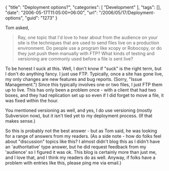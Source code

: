 {
	"title": "Deployment options?",
	"categories": [
		"Development"
	],
	"tags": [],
	"date": "2006-05-17T11:05:00+06:00",
	"url": "/2006/05/17/Deployment-options",
	"guid": "1273"
}

Tom asked, 

<blockquote>
Ray, one topic that I'd love to hear about from the audience on your site is the techniques that are used to send files live on a production environment.  Do people use a program like xcopy or Robocopy, or do they just push them manually
with FTP? What kinds of testing and versioning are commonly used before a file is sent live?
</blockquote>

To be honest I suck at this. Well, I don't know if "suck" is the right term, but I don't do anything fancy. I just use FTP. Typically, once a site has gone live, my only changes are new features and bug reports. (Sorry, "Issue Management.") Since this typically involves one or two files, I just FTP them up to live. This has only been a problem once - with a client that had two boxes, and they had replication set up so even if I did forget to move a file, it was fixed within the hour.

You mentioned versioning as well, and yes, I do use versioning (mostly Subversion now), but it isn't tied yet to my deployment process. (If that makes sense.)

So this is probably not the best answer - but as Tom said, he was looking for a range of answers from my readers. (As a side note - how do folks feel about "discussion" topics like this? I almost didn't blog this as I didn't have an 'authoritative' type answer, but he did request feedback from my 'audience' so I figured it was ok. This blog is certainly more than just me, and I love that, and I think my readers do as well. Anyway, if folks have a problem with entries like this, please ping me via email.)